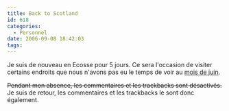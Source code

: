 ```yaml
---
title: Back to Scotland
id: 618
categories:
  - Personnel
date: 2006-09-08 18:42:03
tags:
---
```


Je suis de nouveau en Ecosse pour 5 jours. Ce sera l'occasion de visiter certains endroits que nous n'avons pas eu le temps de voir au [mois de juin](/2006/06/23/571-fermeture-pour-cause-de-vacances).

<del>Pendant mon absence, les commentaires et les trackbacks sont désactivés.</del> Je suis de retour, les commentaires et les trackbacks le sont donc également.